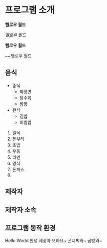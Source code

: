 # 프로그램 소개
**헬로우 월드**

*헬로우 월드*

__헬로우 월드__

~~헬로우 월드

## 음식
 * 중식
   * 짜장면
   * 탕수육
   * 짬뽕
 * 한식
   * 김밥
   * 비빔밥
 1. 일식
   1. 돈부리
   2. 초밥
   3. 우동
   4. 라멘
 2. 양식
   1. 돈까스
   2. 

## 제작자

## 제작자 소속

## 프로그램 동작 환경

Hello World
안녕 세상아
오하요~
곤니찌와~
곰방와~
